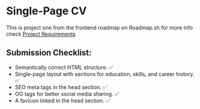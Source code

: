 # Single-Page CV

This is project one from the frontend roadmap on Roadmap.sh for more info check [Project Requirements](https://roadmap.sh/projects/single-page-cv)

## Submission Checklist:

- Semantically correct HTML structure. ✅
- Single-page layout with sections for education, skills, and career history. ✅
- SEO meta tags in the head section. ✅
- OG tags for better social media sharing. ✅
- A favicon linked in the head section. ✅
